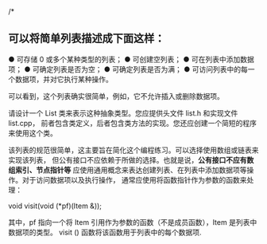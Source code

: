 /*
## 可以将简单列表描述成下面这样：
● 可存储 0 或多个某种类型的列表；
● 可创建空列表；
● 可在列表中添加数据项；
● 可确定列表是否为空；
● 可确定列表是否为满；
● 可访问列表中的每一个数据项，并对它执行某种操作。


可以看到，这个列表确实很简单，例如，它不允许插入或删除数据项。

请设计一个 List 类来表示这种抽象类型。您应提供头文件 list.h 和实现文件 list.cpp，
前者包含类定义，后者包含类方法的实现。您还应创建一个简短的程序来使用这个类。

该列表的规范很简单，这主要旨在简化这个编程练习。可以选择使用数组或链表来实现该列表，
但公有接口不应依赖于所做的选择。也就是说，**公有接口不应有数组索引、节点指针等**
应使用通用概念来表达创建列表、在列表中添加数据项等操作。对于访问数据项以及执行操作，
通常应使用将函数指针作为参数的函数来处理：

void visit(void (*pf)(Item &));

其中，pf 指向一个将 Item 引用作为参数的函数（不是成员函数），Item 是列表中数据项的类型。
visit () 函数将该函数用于列表中的每个数据项.